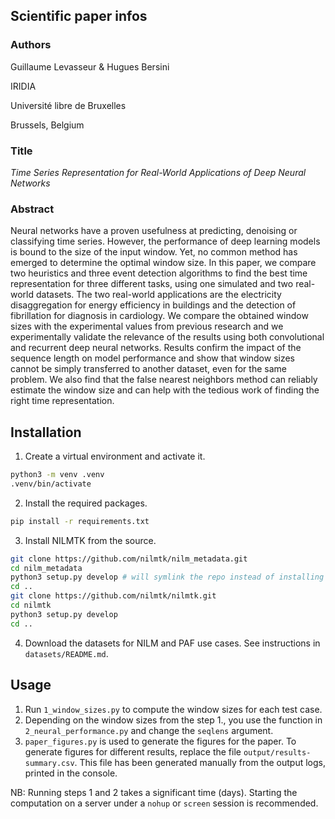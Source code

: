 ## Scientific paper infos
### Authors

Guillaume Levasseur & Hugues Bersini

IRIDIA

Université libre de Bruxelles

Brussels, Belgium

### Title
*Time Series Representation for Real-World Applications of Deep Neural Networks*

### Abstract
Neural networks have a proven usefulness at predicting, denoising or classifying
time series.
However, the performance of deep learning models is bound to the size of the
input window.
Yet, no common method has emerged to determine the optimal window size.
In this paper, we compare two heuristics and three event detection algorithms to find the
best time representation for three different tasks, using one simulated and two
real-world datasets.
The two real-world applications are the electricity disaggregation for energy
efficiency in buildings and the detection of fibrillation for diagnosis in cardiology.
We compare the obtained window sizes with the experimental values from previous
research and we experimentally validate the relevance of the results using
both convolutional and recurrent deep neural networks.
Results confirm the impact of the sequence length on model performance and show
that window sizes cannot be simply transferred to another dataset, even for the
same problem.
We also find that the false nearest neighbors method can reliably estimate the
window size and can help with the tedious work of finding the right time
representation.


## Installation
1. Create a virtual environment and activate it.
```bash
python3 -m venv .venv
.venv/bin/activate
```

2. Install the required packages.
```bash
pip install -r requirements.txt
```
3. Install NILMTK from the source.
```bash
git clone https://github.com/nilmtk/nilm_metadata.git
cd nilm_metadata
python3 setup.py develop # will symlink the repo instead of installing
cd ..
git clone https://github.com/nilmtk/nilmtk.git
cd nilmtk
python3 setup.py develop
cd ..
```

4. Download the datasets for NILM and PAF use cases.
   See instructions in `datasets/README.md`.


## Usage
1. Run `1_window_sizes.py` to compute the window sizes for each test case.
2. Depending on the window sizes from the step 1., you use the function in
   `2_neural_performance.py` and change the `seqlens` argument.
3. `paper_figures.py` is used to generate the figures for the paper.
    To generate figures for different results, replace the file
    `output/results-summary.csv`.
    This file has been generated manually from the output logs, printed in the
    console.

NB: Running steps 1 and 2 takes a significant time (days).
Starting the computation on a server under a `nohup` or `screen` session is
recommended.

